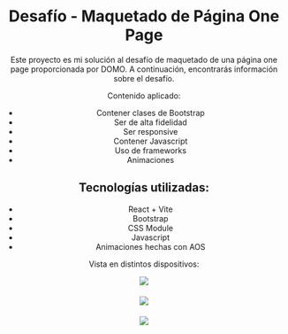 <div style="text-align: center;">
  <h1>Desafío - Maquetado de Página One Page</h1>
  <p>Este proyecto es mi solución al desafío de maquetado de una página one page proporcionada por DOMO. A continuación, encontrarás información sobre el desafío.</p>

  <p>Contenido aplicado:</p>

  <ul>
   <li>Contener clases de Bootstrap</li>
    <li>Ser de alta fidelidad</li>
    <li>Ser responsive</li>
    <li>Contener Javascript</li> 
    <li>Uso de frameworks</li>
    <li>Animaciones</li>   
  </ul>

   <h2>Tecnologías utilizadas:</h2>
       <ul>
   <li>React + Vite</li>
    <li>Bootstrap</li>
    <li>CSS Module</li>
    <li>Javascript</li>  
     <li>Animaciones hechas con AOS</li>    
  </ul>
  


<p>Vista en distintos dispositivos:</p>
<div style="max-width: 400px; margin: auto; margin-bottom: 20px;">
  <img src="https://res.cloudinary.com/dsuuinvqp/image/upload/v1713982645/Macbook-Air-localhost_cqcmds.png" />
  </div>
  <div style="max-width: 250px; margin: auto; margin-bottom: 20px;">
<img src="https://res.cloudinary.com/dsuuinvqp/image/upload/v1713982627/iPad-PRO-11-localhost_dxgr5w.png" />
</div>
<div style="max-width: 150px; margin: auto; margin-bottom: 20px;">
<img src="https://res.cloudinary.com/dsuuinvqp/image/upload/v1713982622/iPhone-12-PRO-MAX-localhost_i5pzzl.png" />
</div>
 

 


</div>


